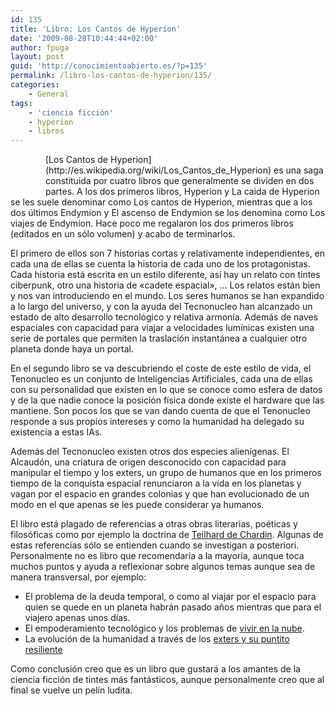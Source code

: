 ```yaml
---
id: 135
title: 'Libro: Los Cantos de Hyperion'
date: '2009-08-28T10:44:44+02:00'
author: fpuga
layout: post
guid: 'http://conocimientoabierto.es/?p=135'
permalink: /libro-los-cantos-de-hyperion/135/
categories:
    - General
tags:
    - 'ciencia ficción'
    - hyperion
    - libros
---
```


<div style="float:left;margin:2em"></div>[Los Cantos de Hyperion](http://es.wikipedia.org/wiki/Los_Cantos_de_Hyperion) es una saga constituida por cuatro libros que generalmente se dividen en dos partes. A los dos primeros libros, Hyperion y La caida de Hyperion se les suele denominar como Los cantos de Hyperion, mientras que a los dos últimos Endymion y El ascenso de Endymion se los denomina como Los viajes de Endymion. Hace poco me regalaron los dos primeros libros (editados en un sólo volumen) y acabo de terminarlos.

El primero de ellos son 7 historias cortas y relativamente independientes, en cada una de ellas se cuenta la historia de cada uno de los protagonistas. Cada historia está escrita en un estilo diferente, así hay un relato con tintes ciberpunk, otro una historia de «cadete espacial», … Los relatos están bien y nos van introduciendo en el mundo. Los seres humanos se han expandido a lo largo del universo, y con la ayuda del Tecnonucleo han alcanzado un estado de alto desarrollo tecnológico y relativa armonía. Además de naves espaciales con capacidad para viajar a velocidades lumínicas existen una serie de portales que permiten la traslación instantánea a cualquier otro planeta donde haya un portal.

En el segundo libro se va descubriendo el coste de este estilo de vida, el Tenonucleo es un conjunto de Inteligencias Artificiales, cada una de ellas con su personalidad que existen en lo que se conoce como esfera de datos y de la que nadie conoce la posición física donde existe el hardware que las mantiene. Son pocos los que se van dando cuenta de que el Tenonucleo responde a sus propios intereses y como la humanidad ha delegado su existencia a estas IAs.

Además del Tecnonucleo existen otros dos especies alienígenas. El Alcaudón, una criatura de origen desconocido con capacidad para manipular el tiempo y los exters, un grupo de humanos que en los primeros tiempo de la conquista espacial renunciaron a la vida en los planetas y vagan por el espacio en grandes colonias y que han evolucionado de un modo en el que apenas se les puede considerar ya humanos.

El libro está plagado de referencias a otras obras literarias, poéticas y filosóficas como por ejemplo la doctrina de [Teilhard de Chardin](http://es.wikipedia.org/wiki/Teilhard_de_chardin). Algunas de estas referencias sólo se entienden cuando se investigan a posteriori. Personalmente no es libro que recomendaría a la mayoría, aunque toca muchos puntos y ayuda a reflexionar sobre algunos temas aunque sea de manera transversal, por ejemplo:

- El problema de la deuda temporal, o como al viajar por el espacio para quien se quede en un planeta habrán pasado años mientras que para el viajero apenas unos días.
- El empoderamiento tecnológico y los problemas de [vivir en la nube](http://www.dreig.eu/caparazon/2008/10/30/%C2%BFque-es-el-cloud-computing-definicion-tendencias-y-precauciones/).
- La evolución de la humanidad a través de los [exters y su puntito resiliente](http://www.deugarte.com/gallactica-y-la-epica-de-la-resiliencia)

Como conclusión creo que es un libro que gustará a los amantes de la ciencia ficción de tintes más fantásticos, aunque personalmente creo que al final se vuelve un pelín ludita.